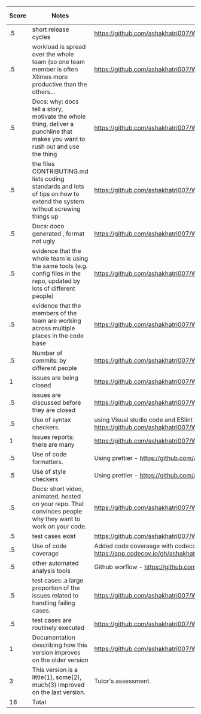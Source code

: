 |Score|Notes|Evidence|Self Assessment|
|-|-----|-------|--|
|.5| short release cycles| https://github.com/ashakhatri007/WolfJobs/releases | 3|
|.5| workload is spread over the whole team (so one team member is often Xtimes more productive than the others...| https://github.com/ashakhatri007/WolfJobs/graphs/contributors | 3|
|.5|Docs: why: docs tell a story, motivate the whole thing, deliver a punchline that makes you want to rush out and use the thing |https://github.com/ashakhatri007/WolfJobs/blob/master/README.md |3|
|.5|the files CONTRIBUTING.md lists coding standards and lots of tips on how to extend the system without screwing things up  | https://github.com/ashakhatri007/WolfJobs/blob/master/CONTRIBUTING.md |3|
|.5|Docs: doco generated , format not ugly  | https://github.com/ashakhatri007/WolfJobs/blob/master/README.md |3|
|.5|evidence that the whole team is using the same tools (e.g. config files in the repo, updated by lots of different people) | https://github.com/ashakhatri007/WolfJobs/blob/master/package.json |3|
|.5|evidence that the members of the team are working across multiple places in the code base | https://github.com/ashakhatri007/WolfJobs/pulse |3|
|.5|Number of commits: by different people  | https://github.com/ashakhatri007/WolfJobs/graphs/contributors |3|
|1|issues are being closed | https://github.com/ashakhatri007/WolfJobs/issues |3|
|.5|issues are discussed before they are closed | https://github.com/ashakhatri007/WolfJobs/issues |3|
|.5|Use of syntax checkers. | using Visual studio code and ESlint for syntax checking capabilities - https://github.com/ashakhatri007/WolfJobs/blob/master/.eslintrc.json |3|
|1|Issues reports: there are many  | https://github.com/ashakhatri007/WolfJobs/issues | 3|
|.5|Use of code formatters. | Using prettier - https://github.com/ashakhatri007/WolfJobs/blob/master/.prettierrc.json  |3|
|.5|Use of style checkers | Using prettier - https://github.com/ashakhatri007/WolfJobs/blob/master/.prettierrc.json |3|
|.5|Docs: short video, animated, hosted on your repo. That convinces people why they want to work on your code. | https://github.com/ashakhatri007/WolfJobs/blob/master/README.md |3|
|.5|test cases exist  | https://github.com/ashakhatri007/WolfJobs/tree/master/src/test/components |3|
|.5|Use of code coverage  | Added code coverasge with codecov : https://app.codecov.io/gh/ashakhatri007/WolfJobs |3|
|.5|other automated analysis tools  | Github worflow - https://github.com/ashakhatri007/WolfJobs/actions  |3|
|.5|test cases:.a large proportion of the issues related to handling failing cases. | https://github.com/ashakhatri007/WolfJobs/issues |3|
|.5|test cases are routinely executed | https://github.com/ashakhatri007/WolfJobs/actions |3|
|1|Documentation describing how this version improves on the older version| https://github.com/ashakhatri007/WolfJobs/blob/master/docs/Project3Improvements.md|3|
|3|This version is a little(1), some(2), much(3) improved on the last version.|Tutor's assessment.| |
|16| Total|
